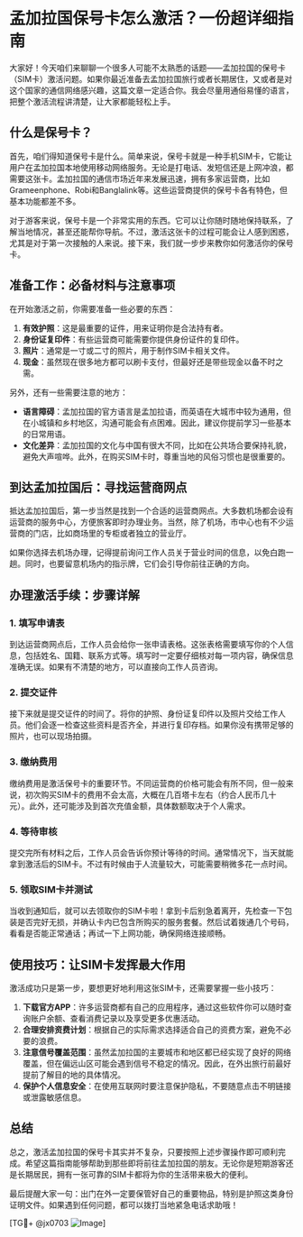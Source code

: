 # 孟加拉国保号卡怎么激活？一份超详细指南

大家好！今天咱们来聊聊一个很多人可能不太熟悉的话题——孟加拉国的保号卡（SIM卡）激活问题。如果你最近准备去孟加拉国旅行或者长期居住，又或者是对这个国家的通信网络感兴趣，这篇文章一定适合你。我会尽量用通俗易懂的语言，把整个激活流程讲清楚，让大家都能轻松上手。

## 什么是保号卡？

首先，咱们得知道保号卡是什么。简单来说，保号卡就是一种手机SIM卡，它能让用户在孟加拉国本地使用移动网络服务。无论是打电话、发短信还是上网冲浪，都需要这张卡。孟加拉国的通信市场近年来发展迅速，拥有多家运营商，比如Grameenphone、Robi和Banglalink等。这些运营商提供的保号卡各有特色，但基本功能都差不多。

对于游客来说，保号卡是一个非常实用的东西。它可以让你随时随地保持联系，了解当地情况，甚至还能帮你导航。不过，激活这张卡的过程可能会让人感到困惑，尤其是对于第一次接触的人来说。接下来，我们就一步步来教你如何激活你的保号卡。

## 准备工作：必备材料与注意事项

在开始激活之前，你需要准备一些必要的东西：

1. **有效护照**：这是最重要的证件，用来证明你是合法持有者。
2. **身份证复印件**：有些运营商可能需要你提供身份证件的复印件。
3. **照片**：通常是一寸或二寸的照片，用于制作SIM卡相关文件。
4. **现金**：虽然现在很多地方都可以刷卡支付，但最好还是带些现金以备不时之需。

另外，还有一些需要注意的地方：

- **语言障碍**：孟加拉国的官方语言是孟加拉语，而英语在大城市中较为通用，但在小城镇和乡村地区，沟通可能会有点困难。因此，建议你提前学习一些基本的日常用语。
- **文化差异**：孟加拉国的文化与中国有很大不同，比如在公共场合要保持礼貌，避免大声喧哗。此外，在购买SIM卡时，尊重当地的风俗习惯也是很重要的。

## 到达孟加拉国后：寻找运营商网点

抵达孟加拉国后，第一步当然是找到一个合适的运营商网点。大多数机场都会设有运营商的服务中心，方便旅客即时办理业务。当然，除了机场，市中心也有不少运营商的门店，比如商场里的专柜或者独立的营业厅。

如果你选择去机场办理，记得提前询问工作人员关于营业时间的信息，以免白跑一趟。同时，也要留意机场内的指示牌，它们会引导你前往正确的方向。

## 办理激活手续：步骤详解

### 1. 填写申请表

到达运营商网点后，工作人员会给你一张申请表格。这张表格需要填写你的个人信息，包括姓名、国籍、联系方式等。填写时一定要仔细核对每一项内容，确保信息准确无误。如果有不清楚的地方，可以直接向工作人员咨询。

### 2. 提交证件

接下来就是提交证件的时间了。将你的护照、身份证复印件以及照片交给工作人员。他们会逐一检查这些资料是否齐全，并进行复印存档。如果你没有携带足够的照片，也可以现场拍摄。

### 3. 缴纳费用

缴纳费用是激活保号卡的重要环节。不同运营商的价格可能会有所不同，但一般来说，初次购买SIM卡的费用不会太高，大概在几百塔卡左右（约合人民币几十元）。此外，还可能涉及到首次充值金额，具体数额取决于个人需求。

### 4. 等待审核

提交完所有材料之后，工作人员会告诉你预计等待的时间。通常情况下，当天就能拿到激活后的SIM卡。不过有时候由于人流量较大，可能需要稍微多花一点时间。

### 5. 领取SIM卡并测试

当收到通知后，就可以去领取你的SIM卡啦！拿到卡后别急着离开，先检查一下包装是否完好无损，并确认卡内已包含所购买的服务套餐。然后试着拨通几个号码，看看是否能正常通话；再试一下上网功能，确保网络连接顺畅。

## 使用技巧：让SIM卡发挥最大作用

激活成功只是第一步，要想更好地利用这张SIM卡，还需要掌握一些小技巧：

1. **下载官方APP**：许多运营商都有自己的应用程序，通过这些软件你可以随时查询账户余额、查看消费记录以及享受更多优惠活动。
2. **合理安排资费计划**：根据自己的实际需求选择适合自己的资费方案，避免不必要的浪费。
3. **注意信号覆盖范围**：虽然孟加拉国的主要城市和地区都已经实现了良好的网络覆盖，但在偏远山区可能会遇到信号不稳定的情况。因此，在外出旅行前最好提前了解目的地的具体情况。
4. **保护个人信息安全**：在使用互联网时要注意保护隐私，不要随意点击不明链接或泄露敏感信息。

## 总结

总之，激活孟加拉国的保号卡其实并不复杂，只要按照上述步骤操作即可顺利完成。希望这篇指南能够帮助到那些即将前往孟加拉国的朋友。无论你是短期游客还是长期居民，拥有一张可靠的SIM卡都将为你的生活带来极大的便利。

最后提醒大家一句：出门在外一定要保管好自己的重要物品，特别是护照这类身份证明文件。如果遇到任何问题，都可以拨打当地紧急电话求助哦！

[TG💪+ @jx0703 ![Image](https://github.com/user-attachments/assets/dbca1d08-cadb-493c-b0ec-ad6f7a83f270)]